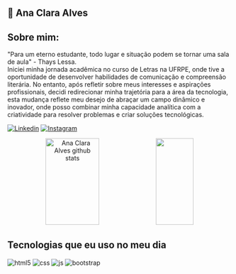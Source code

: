 ## 💌 Ana Clara Alves

## Sobre mim:
"Para um eterno estudante, todo lugar e situação podem se tornar uma sala de aula" - Thays Lessa. <br>
Iniciei minha jornada acadêmica no curso de Letras na UFRPE, onde tive a oportunidade de desenvolver habilidades de comunicação e compreensão literária. No entanto, após refletir sobre meus interesses e aspirações profissionais, decidi redirecionar minha trajetória para a área da tecnologia, esta mudança reflete meu desejo de abraçar um campo dinâmico e inovador, onde posso combinar minha capacidade analítica com a criatividade para resolver problemas e criar soluções tecnológicas.

[![Linkedin](https://img.shields.io/badge/Linkedin-E4405F?style=for-the-badge&logo=linkedin&logoColor=white)](https://www.linkedin.com/in/ana-clara-6367862bb/?trk=opento_sprofile_topcard)
[![Instagram](https://img.shields.io/badge/Instagram-E4405F?style=for-the-badge&logo=linkedin&logoColor=white)](https://www.instagram.com/cladaily.dev/)

<div align="center">  
  <img width="49%" height="195px" src="https://github-readme-stats.vercel.app/api?username=aanaclv&show_icons=true&count_private=true&hide_border=true&title_color=ffc1d5&icon_color=00bfbf&text_color=c9d1d9&bg_color=0d1117" alt="Ana Clara Alves github stats" /> 
  <img width="41%" height="195px" src="https://github-readme-stats.vercel.app/api/top-langs/?username=aanaclv&layout=compact&hide_border=true&title_color=ffc1d5&text_color=00bfbf&bg_color=0d1117" />
</div>

## Tecnologias que eu uso no meu dia

<div style="display: inline_block">
  <img align="center" alt="html5" src="https://img.shields.io/badge/HTML5-fc6998?style=for-the-badge&logo=html5&logoColor=white" />
  <img align="center" alt="css" src="https://img.shields.io/badge/CSS3-fa8fb1?style=for-the-badge&logo=css3&logoColor=white" />
  <img align="center" alt="js" src="https://img.shields.io/badge/JavaScript-ffc1d5?style=for-the-badge&logo=javascript&logoColor=white" />
  <img align="center" alt="bootstrap" src="https://img.shields.io/badge/bootstrap-fc6998?style=for-the-badge&logo=html5&logoColor=white" />
  
</div><br/>

<!--
**aanaclv/aanaclv** is a ✨ _special_ ✨ repository because its `README.md` (this file) appears on your GitHub profile.

Here are some ideas to get you started:

- 🔭 I’m currently working on ...
- 🌱 I’m currently learning ...
- 👯 I’m looking to collaborate on ...
- 🤔 I’m looking for help with ...
- 💬 Ask me about ...
- 📫 How to reach me: ...
- 😄 Pronouns: ...
- ⚡ Fun fact: ...
-->
